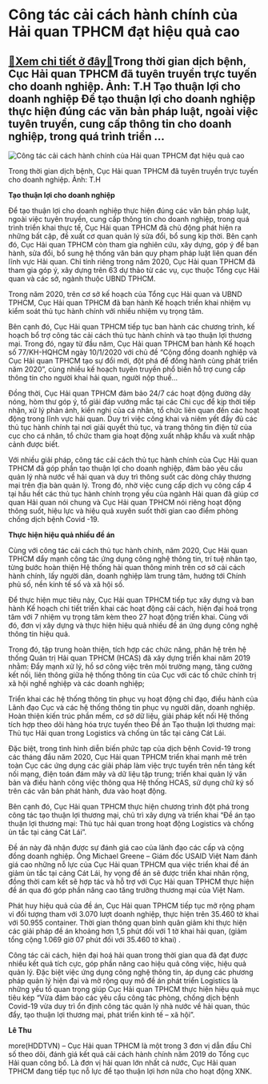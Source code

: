 Công tác cải cách hành chính của Hải quan TPHCM đạt hiệu quả cao
================================================================

[:gift:Xem chi tiết ở đây:gift:](https://hddtvn.com/cong-tac-cai-cach-hanh-chinh-cua-hai-quan-tphcm-dat-hieu-qua-cao/)Trong thời gian dịch bệnh, Cục Hải quan TPHCM đã tuyên truyền trực tuyến cho doanh nghiệp. Ảnh: T.H Tạo thuận lợi cho doanh nghiệp Để tạo thuận lợi cho doanh nghiệp thực hiện đúng các văn bản pháp luật, ngoài việc tuyên truyền, cung cấp thông tin cho doanh nghiệp, trong quá trình triển …
------------------------------------------------------------------------------------------------------------------------------------------------------------------------------------------------------------------------------------------------------------------------------------------------





![Công tác cải cách hành chính của Hải quan TPHCM đạt hiệu quả cao](https://hddtvn.com/wp-content/uploads/2021/01/3836_Anh_Thang_tap_huan.jpg "Công tác cải cách hành chính của Hải quan TPHCM đạt hiệu quả cao")


Trong thời gian dịch bệnh, Cục Hải quan TPHCM đã tuyên truyền trực tuyến cho doanh nghiệp. Ảnh: T.H



**Tạo thuận lợi cho doanh nghiệp**


Để tạo thuận lợi cho doanh nghiệp thực hiện đúng các văn bản pháp luật, ngoài việc tuyên truyền, cung cấp thông tin cho doanh nghiệp, trong quá trình triển khai thực tế, Cục Hải quan TPHCM đã chủ động phát hiện ra những bất cập, đề xuất cơ quan quản lý sửa đổi, bổ sung kịp thời. Bên cạnh đó, Cục Hải quan TPHCM còn tham gia nghiên cứu, xây dựng, góp ý để ban hành, sửa đổi, bổ sung hệ thống văn bản quy phạm pháp luật liên quan đến lĩnh vực Hải quan. Chỉ tính riêng trong năm 2020, Cục Hải quan TPHCM đã tham gia góp ý, xây dựng trên 63 dự thảo từ các vụ, cục thuộc Tổng cục Hải quan và các sở, ngành thuộc UBND TPHCM.


Trong năm 2020, trên cơ sở kế hoạch của Tổng cục Hải quan và UBND TPHCM, Cục Hải quan TPHCM đã ban hành Kế hoạch triển khai nhiệm vụ kiểm soát thủ tục hành chính với nhiều nhiệm vụ trọng tâm.


Bên cạnh đó, Cục Hải quan TPHCM tiếp tục ban hành các chương trình, kế hoạch bổ trợ công tác cải cách thủ tục hành chính và tạo thuận lợi thương mại. Trong đó, ngay từ đầu năm, Cục Hải quan TPHCM ban hành Kế hoạch số 77/KH-HQHCM ngày 10/1/2020 với chủ đề “Cộng đồng doanh nghiệp và Cục Hải quan TPHCM tạo sự đổi mới, đột phá để đồng hành cùng phát triển năm 2020”, cùng nhiều kế hoạch tuyên truyền phổ biến hỗ trợ cung cấp thông tin cho người khai hải quan, người nộp thuế…


Đồng thời, Cục Hải quan TPHCM đảm bảo 24/7 các hoạt động đường dây nóng, hòm thư góp ý, tổ giải đáp vướng mắc tại các Chi cục để kịp thời tiếp nhận, xử lý phản ánh, kiến nghị của cá nhân, tổ chức liên quan đến các hoạt động trong lĩnh vực hải quan. Duy trì việc công khai và niêm yết đầy đủ các thủ tục hành chính tại nơi giải quyết thủ tục, và trang thông tin điện tử của cục cho cá nhân, tổ chức tham gia hoạt động xuất nhập khẩu và xuất nhập cảnh được biết.


Với nhiều giải pháp, công tác cải cách thủ tục hành chính của Cục Hải quan TPHCM đã góp phần tạo thuận lợi cho doanh nghiệp, đảm bảo yêu cầu quản lý nhà nước về hải quan và duy trì thông suốt các dòng chảy thương mại trên địa bàn quản lý. Trong đó, nhờ việc cung cấp dịch vụ công cấp 4 tại hầu hết các thủ tục hành chính trọng yếu của ngành Hải quan đã giúp cơ quan Hải quan nói chung và Cục Hải quan TPHCM nói riêng hoạt động thông suốt, hiệu lực và hiệu quả xuyên suốt thời gian cao điểm phòng chống dịch bệnh Covid -19.


**Thực hiện hiệu quả nhiều đề án**


Cùng với công tác cải cách thủ tục hành chính, năm 2020, Cục Hải quan TPHCM đẩy mạnh công tác ứng dụng công nghệ thông tin, trí tuệ nhân tạo, từng bước hoàn thiện Hệ thống hải quan thông minh trên cơ sở cải cách hành chính, lấy người dân, doanh nghiệp làm trung tâm, hướng tới Chính phủ số, nền kinh tế số và xã hội số.


Để thực hiện mục tiêu này, Cục Hải quan TPHCM tiếp tục xây dựng và ban hành Kế hoạch chi tiết triển khai các hoạt động cải cách, hiện đại hoá trọng tâm với 7 nhiệm vụ trọng tâm kèm theo 27 hoạt động triển khai. Cùng với đó, đơn vị xây dựng và thực hiện hiệu quả nhiều đề án ứng dụng công nghệ thông tin hiệu quả.


Trong đó, tập trung hoàn thiện, tích hợp các chức năng, phân hệ trên hệ thống Quản trị Hải quan TPHCM (HCAS) đã xây dựng triển khai năm 2019 nhằm: Đẩy mạnh xử lý, hồ sơ công việc trên môi trường mạng, tăng cường kết nối, liên thông giữa hệ thống thông tin của Cục với các tổ chức chính trị xã hội nghề nghiệp và các doanh nghiệp;


Triển khai các hệ thống thông tin phục vụ hoạt động chỉ đạo, điều hành của Lãnh đạo Cục và các hệ thống thông tin phục vụ người dân, doanh nghiệp. Hoàn thiện kiến trúc phần mềm, cơ sở dữ liệu, giải pháp kết nối Hệ thống tích hợp theo dõi hàng hóa trực tuyến theo Đề án Tạo thuận lợi thương mại: Thủ tục Hải quan trong Logistics và chống ùn tắc tại cảng Cát Lái.


Đặc biệt, trong tình hình diễn biến phức tạp của dịch bệnh Covid-19 trong các tháng đầu năm 2020, Cục Hải quan TPHCM triển khai mạnh mẽ trên toàn Cục các ứng dụng các giải pháp làm việc trực tuyến trên nền tảng kết nối mạng, điện toán đám mây và dữ liệu tập trung; triển khai quản lý văn bản và điều hành công việc thông qua Hệ thống HCAS, sử dụng chữ ký số trên các văn bản phát hành, đưa vào hoạt động.


Bên cạnh đó, Cục Hải quan TPHCM thực hiện chương trình đột phá trong công tác tạo thuận lợi thương mại, chủ trì xây dựng và triển khai “Đề án tạo thuận lợi thương mại: Thủ tục hải quan trong hoạt động Logistics và chống ùn tắc tại cảng Cát Lái”.


Đề án này đã nhận được sự đánh giá cao của lãnh đạo các cấp và cộng đồng doanh nghiệp. Ông Michael Greene – Giám đốc USAID Việt Nam đánh giá cao những nỗ lực của Cục Hải quan TPHCM qua việc triển khai đề án giảm ùn tắc tại cảng Cát Lái, hy vọng đề án sẽ được triển khai nhân rộng, đồng thời cam kết sẽ hợp tác và hỗ trợ với Cục Hải quan TPHCM thực hiện đề án qua đó góp phần nâng cao tăng trưởng thương mại của Việt Nam.


Phát huy hiệu quả của đề án, Cục Hải quan TPHCM tiếp tục mở rộng phạm vi đối tượng tham với 3.070 lượt doanh nghiệp, thực hiện trên 35.460 tờ khai với 50.955 container. Thời gian thông quan bình quân giảm khi thực hiện các giải pháp đề án khoảng hơn 1,5 phút đối với 1 tờ khai hải quan, (giảm tổng cộng 1.069 giờ 07 phút đối với 35.460 tờ khai) .


Công tác cải cách, hiện đại hoá hải quan trong thời gian qua đã đạt được nhiều kết quả tích cực, góp phần nâng cao hiệu quả công việc, hiệu quả quản lý. Đặc biệt việc ứng dụng công nghệ thông tin, áp dụng các phương pháp quản lý hiện đại và mở rộng quy mô đề án phát triển Logistics là những yếu tố quan trọng giúp Cục Hải quan TPHCM thực hiện hiệu quả mục tiêu kép “Vừa đảm bảo các yêu cầu công tác phòng, chống dịch bệnh Covid-19 vừa duy trì ổn định công tác quản lý nhà nước về hải quan, thúc đẩy, tạo thuận lợi thương mại, phát triển kinh tế – xã hội”.




**Lê Thu**



more(HDDTVN) – Cục Hải quan TPHCM là một trong 3 đơn vị dẫn đầu Chỉ số theo dõi, đánh giá kết quả cải cách hành chính năm 2019 do Tổng cục Hải quan công bố. Là đơn vị hải quan lớn nhất cả nước, Cục Hải quan TPHCM đang tiếp tục nỗ lực để tạo thuận lợi hơn nữa cho hoạt động XNK.

